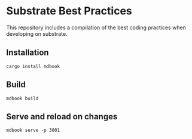 # Substrate Best Practices

This repository includes a compilation of the best coding practices when developing on substrate.



## Installation

```shell
cargo install mdbook
```

## Build

```shell
mdbook build
```

## Serve and reload on changes

```shell
mdbook serve -p 3001
```

